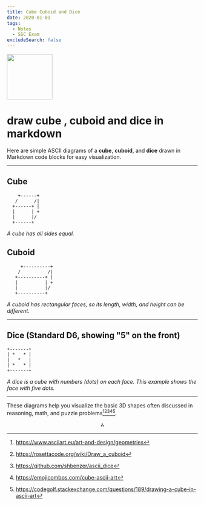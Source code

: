 ```yaml
---
title: Cube Cuboid and Dice
date: 2020-01-01
tags:
  - Notes 
  - SSC Exam
excludeSearch: false
---
```


<img src="https://r2cdn.perplexity.ai/pplx-full-logo-primary-dark%402x.png" class="logo" width="120"/>

# draw cube , cuboid and dice in markdown

Here are simple ASCII diagrams of a **cube**, **cuboid**, and **dice** drawn in Markdown code blocks for easy visualization.

---

## Cube

```plaintext
    +------+
   /      /|
  +------+ |
  |      | +
  |      |/
  +------+
```

*A cube has all sides equal.*

## Cuboid

```plaintext
     +----------+
    /          /|
   +----------+ |
   |          | +
   |          |/
   +----------+
```

*A cuboid has rectangular faces, so its length, width, and height can be different.*

---

## Dice (Standard D6, showing "5" on the front)

```plaintext
+-------+
| *   * |
|   *   |
| *   * |
+-------+
```

*A dice is a cube with numbers (dots) on each face. This example shows the face with five dots.*

---

These diagrams help you visualize the basic 3D shapes often discussed in reasoning, math, and puzzle problems[^1][^2][^3][^4][^5].

<div style="text-align: center">⁂</div>

[^1]: https://www.asciiart.eu/art-and-design/geometries

[^2]: https://rosettacode.org/wiki/Draw_a_cuboid

[^3]: https://github.com/shbenzer/ascii_dice

[^4]: https://emojicombos.com/cube-ascii-art

[^5]: https://codegolf.stackexchange.com/questions/189/drawing-a-cube-in-ascii-art

[^6]: https://www.codingame.com/training/medium/ascii-cube

[^7]: https://github.com/danieldotwav/Ascii-Cube

[^8]: https://github.com/Im-Rises/CubeAscii

[^9]: https://www.youtube.com/watch?v=rxIdRT5bizY

[^10]: https://codegolf.stackexchange.com/questions/126644/draw-an-ascii-cuboid

